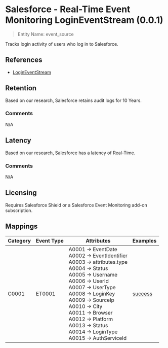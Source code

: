 # Salesforce - Real-Time Event Monitoring LoginEventStream (0.0.1)

> Entity Name: event_source

Tracks login activity of users who log in to Salesforce.

## References
* [LoginEventStream](https://developer.salesforce.com/docs/atlas.en-us.platform_events.meta/platform_events/sforce_api_objects_logineventstream.htm)

## Retention

Based on our research, Salesforce retains audit logs for 10 Years.


### Comments
N/A


## Latency

Based on our research, Salesforce has a latency of Real-Time.

### Comments
N/A


## Licensing

Requires Salesforce Shield or a Salesforce Event Monitoring add-on subscription.

## Mappings

| Category | Event Type | Attributes | Examples |
| -------- | ---------- | ---------- | -------- |
| C0001 | ET0001 |A0001 -> EventDate<br />A0002 -> EventIdentifier<br />A0003 -> attributes.type<br />A0004 -> Status<br />A0005 -> Username<br />A0006 -> UserId<br />A0007 -> UserType<br />A0008 -> LoginKey<br />A0009 -> SourceIp<br />A0010 -> City<br />A0011 -> Browser<br />A0012 -> Platform<br />A0013 -> Status<br />A0014 -> LoginType<br />A0015 -> AuthServiceId<br />|[success](/products/salesforce/event_examples/authentication_account_login.json)<br />|


